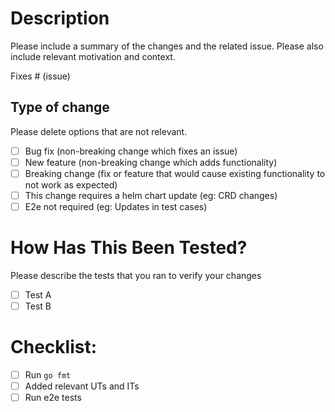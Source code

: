 # Description

Please include a summary of the changes and the related issue. Please also include relevant motivation and context.

Fixes # (issue)

## Type of change

Please delete options that are not relevant.

- [ ] Bug fix (non-breaking change which fixes an issue)
- [ ] New feature (non-breaking change which adds functionality)
- [ ] Breaking change (fix or feature that would cause existing functionality to not work as expected)
- [ ] This change requires a helm chart update (eg: CRD changes)
- [ ] E2e not required (eg: Updates in test cases)

# How Has This Been Tested?

Please describe the tests that you ran to verify your changes 

- [ ] Test A
- [ ] Test B

# Checklist:

- [ ] Run `go fmt`
- [ ] Added relevant UTs and ITs
- [ ] Run e2e tests
